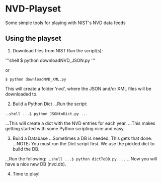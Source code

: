 # NVD-Playset
Some simple tools for playing with NIST's NVD data feeds

## Using the playset

1. Download files from NIST
  Run the script(s):
  
  '''shell
  $ python downloadNVD_JSON.py
  '''
  
  or
  
  ```shell
  $ python downloadNVD_XML.py
  ```
  
  This will create a folder 'nvd', where the JSON and/or XML files will be downloaded to.
  
2. Build a Python Dict
...Run the script:
  
...```shell
...$ python JSONtoDict.py
...```
  
...This will create a dict with the NVD entries for each year. 
...This makes getting started with some Python scripting nice and easy.
  
3. Build a Database
...Sometimes a DB is needed. This gets that done.
...NOTE: You must run the Dict script first. We use the pickled dict to build the DB.
  
...Run the following:
...```shell
...$ python dictToDB.py
...```
...Now you will have a nice new DB (nvd.db).
  
4. Time to play!
